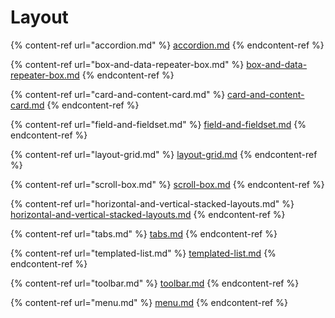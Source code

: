 # Layout

{% content-ref url="accordion.md" %}
[accordion.md](accordion.md)
{% endcontent-ref %}

{% content-ref url="box-and-data-repeater-box.md" %}
[box-and-data-repeater-box.md](box-and-data-repeater-box.md)
{% endcontent-ref %}

{% content-ref url="card-and-content-card.md" %}
[card-and-content-card.md](card-and-content-card.md)
{% endcontent-ref %}

{% content-ref url="field-and-fieldset.md" %}
[field-and-fieldset.md](field-and-fieldset.md)
{% endcontent-ref %}

{% content-ref url="layout-grid.md" %}
[layout-grid.md](layout-grid.md)
{% endcontent-ref %}

{% content-ref url="scroll-box.md" %}
[scroll-box.md](scroll-box.md)
{% endcontent-ref %}

{% content-ref url="horizontal-and-vertical-stacked-layouts.md" %}
[horizontal-and-vertical-stacked-layouts.md](horizontal-and-vertical-stacked-layouts.md)
{% endcontent-ref %}

{% content-ref url="tabs.md" %}
[tabs.md](tabs.md)
{% endcontent-ref %}

{% content-ref url="templated-list.md" %}
[templated-list.md](templated-list.md)
{% endcontent-ref %}

{% content-ref url="toolbar.md" %}
[toolbar.md](toolbar.md)
{% endcontent-ref %}

{% content-ref url="menu.md" %}
[menu.md](menu.md)
{% endcontent-ref %}
